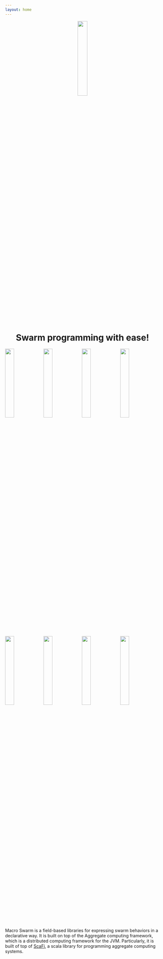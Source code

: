 ```yaml
---
layout: home
---
```


<p align="center">
  <img src="https://github.com/scafi/macro-swarm/assets/23448811/ee0489cf-52f9-4786-b26d-82b337f31272" width="25%">
  <h1 align="center"> Swarm programming with ease!</h1>
</p>

  <img width="24%" src="https://user-images.githubusercontent.com/23448811/224010877-6f5c9d36-d348-4343-8b66-19f78778297e.gif">
  <img width="24%" src="https://user-images.githubusercontent.com/23448811/224012332-290c81e1-effa-4cab-ae03-c603c116dd99.gif">
  <img width="24%" src="https://user-images.githubusercontent.com/23448811/224012411-fbef5948-c546-49fa-b411-f5662831ef1b.gif">
  <img width="24%" src="https://user-images.githubusercontent.com/23448811/224010942-178aea25-0fde-4bdd-b0e9-59709640cc30.gif">
  <img width="24%" src="https://user-images.githubusercontent.com/23448811/224011009-411449cb-2b8e-4ebf-bc00-6fa8ba7a9120.gif">
  <img width="24%" src="https://user-images.githubusercontent.com/23448811/224012578-d375de46-23c3-44e6-99cf-9d937548a1a5.gif">
  <img width="24%" src="https://user-images.githubusercontent.com/23448811/224012699-0e29f217-66fb-44e7-b86e-85f6265e695e.gif">
  <img width="24%" src="https://user-images.githubusercontent.com/23448811/224012742-b765aa73-dd31-4ffb-91a3-93c06e8b2750.gif">

Macro Swarm is a field-based libraries for expressing swarm behaviors in a declarative way.
It is built on top of the Aggregate computing framework, which is a distributed computing framework for the JVM.
Particularly, it is built of top of [ScaFi](https://scafi.github.io/), a scala library for programming aggregate computing systems. 
